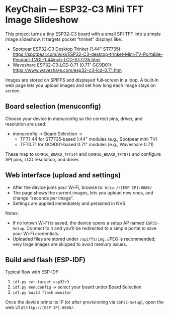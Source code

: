 # KeyChain — ESP32‑C3 Mini TFT Image Slideshow

This project turns a tiny ESP32‑C3 board with a small SPI TFT into a simple image slideshow. It targets pocket “trinket” displays like:

- Spotpear ESP32‑C3 Desktop Trinket (1.44" ST7735): https://spotpear.com/wiki/ESP32-C3-desktop-trinket-Mini-TV-Portable-Pendant-LVGL-1.44inch-LCD-ST7735.html
- Waveshare ESP32‑C3‑LCD‑0.71 (0.71" GC9D01): https://www.waveshare.com/esp32-c3-lcd-0.71.htm

Images are stored on SPIFFS and displayed full‑screen in a loop. A built‑in web page lets you upload images and set how long each image stays on screen.

## Board selection (menuconfig)

Choose your device in menuconfig so the correct pins, driver, and resolution are used:

- menuconfig → Board Selection →
    - TFT1.44 for ST7735‑based 1.44" modules (e.g., Spotpear mini TV)
    - TFT0.71 for GC9D01‑based 0.71" modules (e.g., Waveshare 0.71)

These map to `CONFIG_BOARD_TFT144` and `CONFIG_BOARD_TFT071` and configure SPI pins, LCD resolution, and driver.

## Web interface (upload and settings)

- After the device joins your Wi‑Fi, browse to: `http://[ESP IP]:8080/`
- The page shows the current images, lets you upload new ones, and change “seconds per image”.
- Settings are applied immediately and persisted in NVS.

Notes:
- If no known Wi‑Fi is saved, the device opens a setup AP named `ESP32-Setup`. Connect to it and you’ll be redirected to a simple portal to save your Wi‑Fi credentials.
- Uploaded files are stored under `/spiffs/img`. JPEG is recommended; very large images are skipped to avoid memory issues.

## Build and flash (ESP‑IDF)

Typical flow with ESP‑IDF:
1) `idf.py set-target esp32c3`
2) `idf.py menuconfig` → select your board under Board Selection
3) `idf.py build flash monitor`

Once the device prints its IP (or after provisioning via `ESP32-Setup`), open the web UI at `http://[ESP IP]:8080/`.
